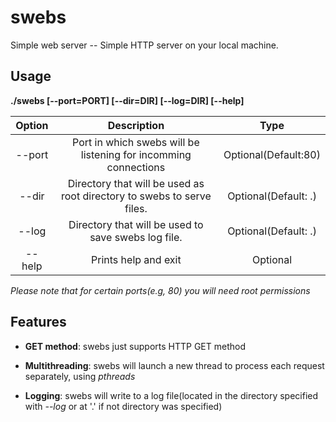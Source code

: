 # swebs
Simple web server -- Simple HTTP server on your local machine.

## Usage

**./swebs [--port=PORT] [--dir=DIR] [--log=DIR] [--help]**

| Option    | Description                                                             | Type                 |
|:---------:|:-----------------------------------------------------------------------:|:--------------------:|
| --port    | Port in which swebs will be listening for incomming connections         | Optional(Default:80) |
| --dir     | Directory that will be used as root directory to swebs to serve files.  | Optional(Default: .) |
| --log     | Directory that will be used to save swebs log file.                     | Optional(Default: .) |
| --help    | Prints help and exit                                                    | Optional             |

_Please note that for certain ports(e.g, 80) you will need root permissions_

## Features

* **GET method**: swebs just supports HTTP GET method

* **Multithreading**: swebs will launch a new thread to process each request separately, using _pthreads_

* **Logging**: swebs will write to a log file(located in the directory specified with _--log_ or at '.' if not directory was specified)
